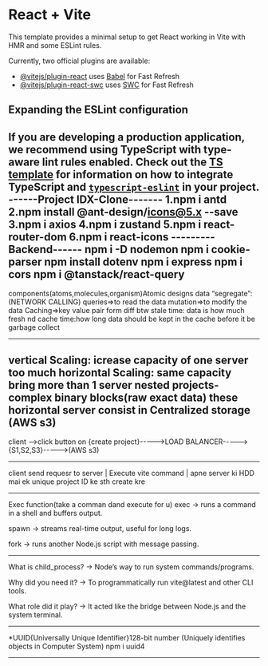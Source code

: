 # React + Vite

This template provides a minimal setup to get React working in Vite with HMR and some ESLint rules.

Currently, two official plugins are available:

- [@vitejs/plugin-react](https://github.com/vitejs/vite-plugin-react/blob/main/packages/plugin-react) uses [Babel](https://babeljs.io/) for Fast Refresh
- [@vitejs/plugin-react-swc](https://github.com/vitejs/vite-plugin-react/blob/main/packages/plugin-react-swc) uses [SWC](https://swc.rs/) for Fast Refresh

## Expanding the ESLint configuration

If you are developing a production application, we recommend using TypeScript with type-aware lint rules enabled. Check out the [TS template](https://github.com/vitejs/vite/tree/main/packages/create-vite/template-react-ts) for information on how to integrate TypeScript and [`typescript-eslint`](https://typescript-eslint.io) in your project.
------Project IDX-Clone-------
1.npm i antd
2.npm install @ant-design/icons@5.x --save
3.npm i axios
4.npm i zustand
5.npm i react-router-dom
6.npm i react-icons
---------Backend------
npm i -D nodemon
npm i cookie-parser
 npm install dotenv
 npm i express
 npm i cors
  npm i @tanstack/react-query
 --------------
 components(atoms,molecules,organism)Atomic designs
 data “segregate”:(NETWORK CALLING)
 queries=>to read the data
 mutation=>to modify the data
 Caching=>key value pair form
 diff btw stale time: data is how much fresh
  nd cache time:how long data should be kept in the cache before it be garbage collect
  ___________________________
  vertical Scaling: icrease capacity of one server too much
  horizontal Scaling: same capacity bring  more than 1 server
  nested projects-complex binary blocks(raw exact data)
  these horizontal server consist in Centralized storage (AWS s3)
  ------------------
  client -->click button on {create project}----->LOAD BALANCER----->{S1,S2,S3}----->(AWS s3)
  ________________________
  client send requesr to server
       |
    Execute vite command
       |
       apne server ki HDD mai ek unique  project ID ke sth create kre 
_______________________________________________
Exec function(take a comman dand execute for u)
exec → runs a command in a shell and buffers output.

spawn → streams real-time output, useful for long logs.

fork → runs another Node.js script with message passing.
__________________________
What is child_process? → Node’s way to run system commands/programs.

Why did you need it? → To programmatically run vite@latest and other CLI tools.

What role did it play? → It acted like the bridge between Node.js and the system terminal.
_________________________________
*UUID{Universally Unique Identifier}128-bit number  (Uniquely identifies objects in Computer System)
npm i uuid4
______________